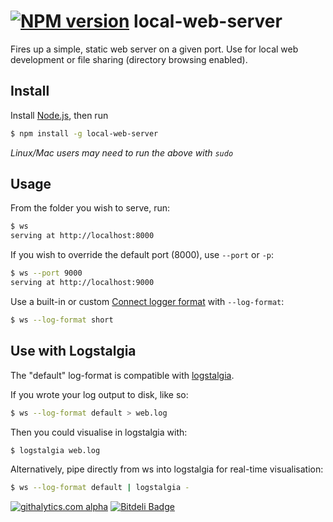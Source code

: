 [![NPM version](https://badge.fury.io/js/local-web-server.png)](http://badge.fury.io/js/local-web-server)
local-web-server
================
Fires up a simple, static web server on a given port. Use for local web development or file sharing (directory browsing enabled).

Install
-------
Install [Node.js](http://nodejs.org), then run

```sh
$ npm install -g local-web-server
```

*Linux/Mac users may need to run the above with `sudo`*

Usage
-----
From the folder you wish to serve, run:
```sh
$ ws
serving at http://localhost:8000
```

If you wish to override the default port (8000), use `--port` or `-p`: 
```sh
$ ws --port 9000
serving at http://localhost:9000
```

Use a built-in or custom [Connect logger format](http://www.senchalabs.org/connect/middleware-logger.html) with `--log-format`:
```sh
$ ws --log-format short
```

Use with Logstalgia
-------------------
The "default" log-format is compatible with [logstalgia](http://code.google.com/p/logstalgia/).

If you wrote your log output to disk, like so:
```sh
$ ws --log-format default > web.log
```

Then you could visualise in logstalgia with:
```sh
$ logstalgia web.log
```

Alternatively, pipe directly from ws into logstalgia for real-time visualisation:
```sh
$ ws --log-format default | logstalgia -
```

[![githalytics.com alpha](https://cruel-carlota.pagodabox.com/050b17b4263c08f12a2a9d9bbda80025 "githalytics.com")](http://githalytics.com/75lb/local-web-server)
[![Bitdeli Badge](https://d2weczhvl823v0.cloudfront.net/75lb/local-web-server/trend.png)](https://bitdeli.com/free "Bitdeli Badge")
